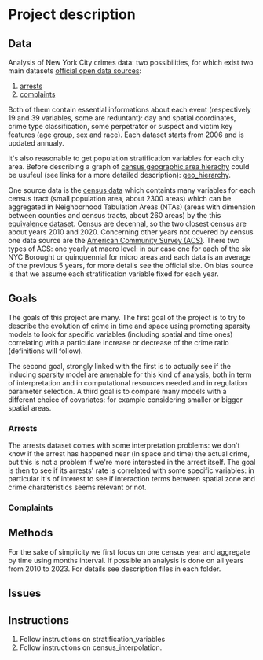 # Project description

## Data

Analysis of New York City crimes data: two possibilities, for which exist two main datasets [official open data sources](https://opendata.cityofnewyork.us/):

1) [arrests]( https://data.cityofnewyork.us/Public-Safety/NYPD-Arrests-Data-Historic-/8h9b-rp9u/about_data)
2) [complaints](https://data.cityofnewyork.us/Public-Safety/NYPD-Complaint-Data-Historic/qgea-i56i/about_data)

Both of them contain essential informations about each event (respectively 19 and 39 variables, some are reduntant): day and spatial coordinates, crime type classification, some perpetrator or suspect and victim key features (age group, sex and race).
Each dataset starts from 2006 and is updated annualy.

It's also reasonable to get population stratification variables for each city area.
Before describing a graph of [census geographic area hierachy](https://www.census.gov/programs-surveys/geography/about/glossary.html) could be usufeul (see links for a more detailed description): [geo_hierarchy](\images\census-hierarchies.png).

One source data is the [census data](https://www.nyc.gov/site/planning/planning-level/nyc-population/2020-census.page) which containts many variables for each census tract (small population area, about 2300 areas) which can be aggregated in Neighborhood Tabulation Areas (NTAs) (areas with dimension between counties and census tracts, about 260 areas) by the this [equivalence dataset](https://data.cityofnewyork.us/City-Government/2020-Census-Tracts-to-2020-NTAs-and-CDTAs-Equivale/hm78-6dwm/about_data).
Census are decennal, so the two closest census are about years 2010 and 2020.
Concerning other years not covered by census one data source are the [American Community Survey (ACS)](https://www.nyc.gov/site/planning/planning-level/nyc-population/american-community-survey.page). There two types of ACS: one yearly at macro level: in our case one for each of the six NYC Borought or quinquennial for micro areas and each data is an average of the previous 5 years, for more details see the official site.
On bias source is that we assume each stratification variable fixed for each year.

## Goals

The goals of this project are many.
The first goal of the project is to try to describe the evolution of crime in time and space using promoting sparsity models to look for specific variables (including spatial and time ones) correlating with a particulare increase or decrease of the crime ratio (definitions will follow).

The second goal, strongly linked with the first is to actually see if the inducing sparsity model are amenable for this kind of analysis, both in term of interpretation and in computational resources needed and in regulation parameter selection.
A third goal is to compare many models with a different choice of covariates: for example considering smaller or bigger spatial areas.

### Arrests

The arrests dataset comes with some interpretation problems: we don't know if the arrest has happened near (in space and time) the actual crime, but this is not a problem if we're more interested in the arrest itself. The goal is then to see if its arrests' rate is correlated with some specific variables: in particular it's of interest to see if interaction terms between spatial zone and crime charateristics seems relevant or not.

### Complaints

## Methods

For the sake of simplicity we first focus on one census year and aggregate by time using months interval.
If possible an analysis is done on all years from 2010 to 2023.
For details see description files in each folder.

## Issues

## Instructions

1) Follow instructions on stratification_variables
2) Follow instructions on census_interpolation.
